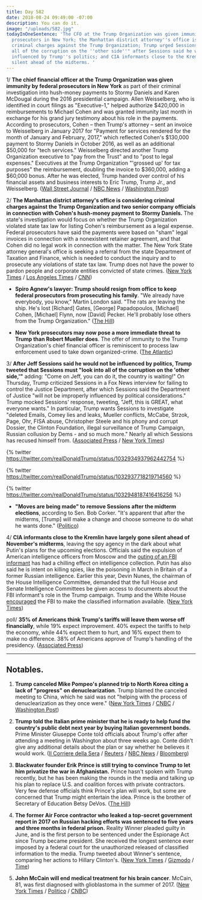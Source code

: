 ```yaml
---
title: Day 582
date: 2018-08-24 09:49:00 -07:00
description: You can do it.
image: "/uploads/582.jpg"
todayInOneSentence: 'The CFO at the Trump Organization was given immunity by federal
  prosecutors in New York; the Manhattan district attorney''s office is considering
  criminal charges against the Trump Organization; Trump urged Sessions to "look into
  all of the corruption on the ''other side''" after Sessions said he would not be
  influenced by Trump''s politics; and CIA informants close to the Kremlin have gone
  silent ahead of the midterms. '
---
```


1/ **The chief financial officer at the Trump Organization was given immunity by federal prosecutors in New York** as part of their criminal investigation into hush-money payments to Stormy Daniels and Karen McDougal during the 2016 presidential campaign. Allen Weisselberg, who is identified in court filings as "Executive-1," helped authorize $420,000 in reimbursements to Michael Cohen and was granted immunity last month in exchange for his grand jury testimony about his role in the payments. According to prosecutors, Cohen – then Trump's attorney – sent an invoice to Weisselberg in January 2017 for "Payment for services rendered for the month of January and February, 2017," which reflected Cohen's $130,000 payment to Stormy Daniels in October 2016, as well as an additional $50,000 for "tech services." Weisselberg directed another Trump Organization executive to "pay from the Trust" and to "post to legal expenses." Executives at the Trump Organization "'grossed up' for tax purposes" the reimbursement, doubling the invoice to $360,000, adding a $60,000 bonus. After he was elected, Trump handed over control of his financial assets and business interests to Eric Trump, Trump Jr., and Weisselberg. ([Wall Street Journal](https://www.wsj.com/articles/allen-weisselberg-longtime-trump-organization-cfo-is-granted-immunity-by-federal-prosecutors-in-michael-cohen-investigation-1535121992) / [NBC News](https://www.nbcnews.com/news/crime-courts/trump-org-cfo-allen-weisselberg-given-immunity-prosecutors-testify-n903566) / [Washington Post](https://www.washingtonpost.com/politics/trump-organization-executive-allen-weisselberg-who-allegedly-helped-arrange-hush-money-reimbursement-to-cohen-granted-immunity/2018/08/24/404ebdf2-a7b1-11e8-97ce-cc9042272f07_story.html))

2/ **The Manhattan district attorney's office is considering criminal charges against the Trump Organization and two senior company officials in connection with Cohen's hush-money payment to Stormy Daniels.** The state's investigation would focus on whether the Trump Organization violated state tax law for listing Cohen's reimbursement as a legal expense. Federal prosecutors have said the payments were based on "sham" legal invoices in connection with a nonexistent retainer agreement, and that Cohen did no legal work in connection with the matter. The New York State attorney general's office is seeking a referral from the state Department of Taxation and Finance, which is needed to conduct the inquiry and to prosecute any violations of state tax law. Trump does not have the power to pardon people and corporate entities convicted of state crimes. ([New York Times](https://www.nytimes.com/2018/08/23/nyregion/trump-organization-criminal-charges-vance.html) / [Los Angeles Times](http://www.latimes.com/politics/la-na-pol-trump-cohen-business-20180823-story.html) / [CNN](https://www.cnn.com/2018/08/24/politics/michael-cohen-new-york-state-attorney-general-tax-law/index.html))

* **Spiro Agnew's lawyer: Trump should resign from office to keep federal prosecutors from prosecuting his family**. "We already have everybody, you know," Martin London said. "The rats are leaving the ship. He's lost \[Richard\] Gates, \[George\] Papadopoulos, \[Michael\] Cohen, \[Michael\] Flynn, now \[David\] Pecker. He'll probably lose others from the Trump Organization." ([The Hill](http://thehill.com/blogs/blog-briefing-room/news/403432-spiro-agnew-lawyer-trump-should-resign-to-keep-mueller-from))

* **New York prosecutors may now pose a more immediate threat to Trump than Robert Mueller does**. The offer of immunity to the Trump Organization's chief financial officer is reminiscent to process law enforcement used to take down organized-crime. ([The Atlantic](https://www.theatlantic.com/politics/archive/2018/08/new-york-prosecutors-allen-weisselberg-trump/568516/))

3/ **After Jeff Sessions said he would not be influenced by politics, Trump tweeted that Sessions must "look into all of the corruption on the 'other side,'"** adding: "Come on Jeff, you can do it, the country is waiting!" On Thursday, Trump criticized Sessions in a Fox News interview for failing to control the Justice Department, after which Sessions said the Department of Justice "will not be improperly influenced by political considerations." Trump mocked Sessions' response, tweeting, "Jeff, this is GREAT, what everyone wants." In particular, Trump wants Sessions to investigate "deleted Emails, Comey lies and leaks, Mueller conflicts, McCabe, Strzok, Page, Ohr, FISA abuse, Christopher Steele and his phony and corrupt Dossier, the Clinton Foundation, illegal surveillance of Trump Campaign, Russian collusion by Dems - and so much more." Nearly all which Sessions has recused himself from.  ([Associated Press](https://apnews.com/ce61480b906b432e9b5f7004263f78c0/Trump-escalates-feud-with-Sessions) / [New York Times](https://www.nytimes.com/2018/08/23/us/politics/trump-flipping-cohen-manafort.html))

{% twitter https://twitter.com/realDonaldTrump/status/1032934937962442754 %}

{% twitter https://twitter.com/realDonaldTrump/status/1032937718219714560 %}

{% twitter https://twitter.com/realDonaldTrump/status/1032948187416416256 %}

* **"Moves are being made" to remove Sessions after the midterm elections**, according to Sen. Bob Corker. "It's apparent that after the midterms, \[Trump\] will make a change and choose someone to do what he wants done." ([Politico](https://www.politico.com/story/2018/08/23/jeff-sessions-senate-support-republican-leaders-trump-794870))

4/ **CIA informants close to the Kremlin have largely gone silent ahead of November's midterms**, leaving the spy agency in the dark about what Putin's plans for the upcoming elections. Officials said the expulsion of American intelligence officers from Moscow and the [outing of an FBI informant](https://whatthefuckjusthappenedtoday.com/2018/05/17/day-483/#1-trump-marked-robert-muellers-one-y) has had a chilling effect on intelligence collection. Putin has also said he is intent on killing spies, like the poisoning in March in Britain of a former Russian intelligence. Earlier this year, Devin Nunes, the chairman of the House Intelligence Committee, demanded that the full House and Senate Intelligence Committees be given access to documents about the FBI informant's role in the Trump campaign. Trump and the White House [encouraged](https://whatthefuckjusthappenedtoday.com/2018/07/13/day-540/#4-the-white-house-ordered-the-fbi-to) the FBI to make the classified information available. ([New York Times](https://www.nytimes.com/2018/08/24/us/politics/cia-russia-midterm-elections.html))

poll/ **35% of Americans think Trump's tariffs will leave them worse off financially**, while 19% expect improvement. 40% expect the tariffs to help the economy, while 44% expect them to hurt, and 16% expect them to make no difference. 38% of Americans approve of Trump's handling of the presidency. ([Associated Press](https://apnews.com/f9cc2156eef0458da7347d9608deef95/AP-NORC-Poll:-Americans-harbor-doubts-about-Trump's-tariffs))

---

## Notables.

1. **Trump canceled Mike Pompeo's planned trip to North Korea citing a lack of "progress" on denuclearization**. Trump blamed the canceled meeting to China, which he said was not "helping with the process of denuclearization as they once were." ([New York Times](https://www.nytimes.com/2018/08/24/us/politics/pompeo-north-korea-trip.html) / [CNBC](https://www.cnbc.com/2018/08/24/trump-cancels-pompeo-trip-to-north-korea-cites-lack-of-sufficient-progress-on-denuclearization.html) / [Washington Post](https://www.washingtonpost.com/world/national-security/trump-calls-off-pompeos-north-korea-visit-citing-a-lack-of-progress-on-denuclearization/2018/08/24/5349733a-8915-45ee-b075-ae840d9d272b_story.html))

2. **Trump told the Italian prime minister that he is ready to help fund the country's public debt next year by buying Italian government bonds.** Prime Minister Giuseppe Conte told officials about Trump's offer after attending a meeting in Washington about three weeks ago. Conte didn't give any additional details about the plan or say whether he believes it would work. ([Il Corriere della Sera](https://www.corriere.it/economia/18_agosto_23/offerta-trump-giuseppe-conte-sul-debito-avrete-nostro-aiuto-8efb3fac-a716-11e8-9969-1b4199c31e82.shtml) / [Reuters](https://www.reuters.com/article/us-italy-us-debt/trump-offered-italy-help-to-fund-public-debt-next-year-newspaper-idUSKCN1L90KC) / [NBC News](https://www.cnbc.com/2018/08/24/trump-has-reportedly-offered-us-funds-to-buy-italian-debt.html) / [Bloomberg](https://www.bloomberg.com/news/articles/2018-08-24/trump-said-to-offer-italy-help-by-buying-bonds-corriere-reports))

3. **Blackwater founder Erik Prince is still trying to convince Trump to let him privatize the war in Afghanistan.** Prince hasn't spoken with Trump recently, but he has been making the rounds in the media and talking up his plan to replace U.S. and coalition forces with private contractors. Very few defense officials think Prince's plan will work, but some are concerned that Trump might entertain the idea. Prince is the brother of Secretary of Education Betsy DeVos. ([The Hill](http://thehill.com/policy/defense/403146-faced-with-opposition-erik-prince-shops-his-plan-for-afghanistan))

4. **The former Air Force contractor who leaked a top-secret government report in 2017 on Russian hacking efforts was sentenced to five years and three months in federal prison.** Reality Winner pleaded guilty in June, and is the first person to be sentenced under the Espionage Act since Trump became president. She received the longest sentence ever imposed by a federal court for the unauthorized released of classified information to the media. Trump tweeted about Winner's sentence, comparing her actions to Hillary Clinton's. ([New York Times](https://www.nytimes.com/2018/08/23/us/reality-winner-nsa-sentence.html) / [Gizmodo](https://gizmodo.com/president-trump-weighs-in-on-reality-winner-sentencing-1828572960) / [Time](http://time.com/5377202/donald-trump-reality-winner-sentence-unfair/))

5. **John McCain will end medical treatment for his brain cancer**. McCain, 81, was first diagnosed with glioblastoma in the summer of 2017. ([New York Times](https://www.nytimes.com/2018/08/24/us/politics/john-mccain-brain-cancer.html) / [Politico](https://www.politico.com/story/2018/08/24/mccain-to-discontinue-medical-treatment-795472) / [CNBC](https://www.cnbc.com/2018/08/24/senator-mccain-has-chosen-to-discontinue-medical-treatment-family-statement.html))